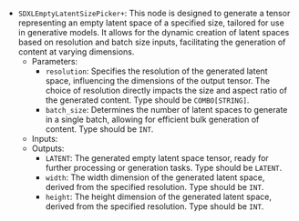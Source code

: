 - `SDXLEmptyLatentSizePicker+`: This node is designed to generate a tensor representing an empty latent space of a specified size, tailored for use in generative models. It allows for the dynamic creation of latent spaces based on resolution and batch size inputs, facilitating the generation of content at varying dimensions.
    - Parameters:
        - `resolution`: Specifies the resolution of the generated latent space, influencing the dimensions of the output tensor. The choice of resolution directly impacts the size and aspect ratio of the generated content. Type should be `COMBO[STRING]`.
        - `batch_size`: Determines the number of latent spaces to generate in a single batch, allowing for efficient bulk generation of content. Type should be `INT`.
    - Inputs:
    - Outputs:
        - `LATENT`: The generated empty latent space tensor, ready for further processing or generation tasks. Type should be `LATENT`.
        - `width`: The width dimension of the generated latent space, derived from the specified resolution. Type should be `INT`.
        - `height`: The height dimension of the generated latent space, derived from the specified resolution. Type should be `INT`.
